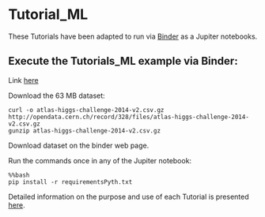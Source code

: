 # Tutorial_ML

These Tutorials have been adapted to run via [Binder](https://gitlab.cern.ch/okuchins/Tutorials_ML/tree/master) as a Jupiter notebooks.

## Execute the Tutorials_ML example via Binder:

Link [here](https://mybinder.org/v2/gh/OlesyaTSU14/Tutorial_ML_Binder/master)

Download the 63 MB dataset: 

    curl -o atlas-higgs-challenge-2014-v2.csv.gz  
    http://opendata.cern.ch/record/328/files/atlas-higgs-challenge-2014-v2.csv.gz  
    gunzip atlas-higgs-challenge-2014-v2.csv.gz 
    
Download dataset on the binder web page.

Run the commands once in any of the Jupiter notebook:

    %%bash
    pip install -r requirementsPyth.txt
    
Detailed information on the purpose and use of each Tutorial is presented [here](https://gitlab.cern.ch/okuchins/Tutorials_ML/tree/master). 

